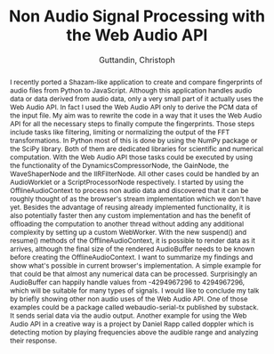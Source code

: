 --- 
title: "Non Audio Signal Processing with the Web Audio API" 
abstract: "I recently ported a Shazam-like application to create and compare fingerprints of audio files from Python to JavaScript. Although this application handles audio data or data derived from audio data, only a very small part of it actually uses the Web Audio API. In fact I used the Web Audio API only to derive the PCM data of the input file. My aim was to rewrite the code in a way that it uses the Web Audio API for all the necessary steps to finally compute the fingerprints. Those steps include tasks like filtering, limiting or normalizing the output of the FFT transformations. In Python most of this is done by using the NumPy package or the SciPy library. Both of them are dedicated libraries for scientific and numerical computation. With the Web Audio API those tasks could be executed by using the functionality of the DynamicsCompressorNode, the GainNode, the WaveShaperNode and the IIRFilterNode. All other cases could be handled by an AudioWorklet or a ScriptProcessorNode respectively. I started by using the OfflineAudioContext to process non audio data and discovered that it can be roughly thought of as the browser's stream implementation which we don't have yet. Besides the advantage of reusing already implemented functionality, it is also potentially faster then any custom implementation and has the benefit of offloading the computation to another thread without adding any additional complexity by setting up a custom WebWorker. With the new suspend() and resume() methods of the OfflineAudioContext, it is possible to render data as it arrives, although the final size of the rendered AudioBuffer needs to be known before creating the OfflineAudioContext. I want to summarize my findings and show what's possible in current browser's implementation. A simple example for that could be that almost any numerical data can be processed. Surprisingly an AudioBuffer can happily handle values from -4294967296 to 4294967296, which will be suitable for many types of signals. I would like to conclude my talk by briefly showing other non audio uses of the Web Audio API. One of those examples could be a package called webaudio-serial-tx published by substack. It sends serial data via the audio output. Another example for using the Web Audio API in a creative way is a project by Daniel Rapp called doppler which is detecting motion by playing frequencies above the audible range and analyzing their response." 
address: "Atlanta, Georgia" 
author: "Guttandin, Christoph"
webAuthor: "Christoph Guttandin" 
booktitle: "Proceedings of the International Web Audio Conference" 
editor: "Freeman, Jason and Lerch, Alexander and Paradis, Matthew" 
month: "April"
pages: "" 
publisher: "Georgia Tech" 
series: "WAC '16"
track: "Talk"  
year: "2016" 
id: "2016_EA_80" 
tags: year2016
media: https://smartech.gatech.edu/bitstream/handle/1853/54666/nonaudiosignal_videostream.html?sequence=8&isAllowed=y 
pdflink: /_data/papers/pdf/2016/2016_80.pdf
ISSN: 2663-5844
---